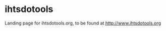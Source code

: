 ihtsdotools
===========

Landing page for ihtsdotools.org, to be found at http://www.ihtsdotools.org
